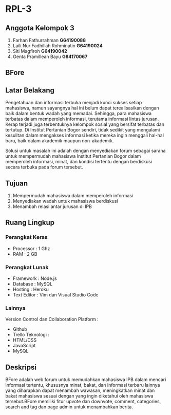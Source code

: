 # RPL-3

## Anggota Kelompok 3
1. Farhan Fathurrahman **G64190088**
2. Laili Nur Fadhillah Rohminatin **G64190024**	
3. Siti Magfiroh **G64190042**
4. Genta Pramillean Bayu **G84170067**

## BFore

## Latar Belakang
Pengetahuan dan informasi terbuka menjadi kunci sukses setiap mahasiswa, namun sayangnya hal ini belum dapat terealisasikan dengan baik dalam bentuk wadah yang memadai. Sehingga, para mahasiswa terbatas dalam memperoleh informasi, terutama informasi lintas jurusan. Kerap terjadi juga terbentuknya kelompok sosial yang bersifat terbatas dan tertutup. Di Institut Pertanian Bogor sendiri, tidak sedikit yang mengalami kesulitan dalam mengakses informasi ketika mereka ingin menggali hal-hal baru, baik dalam akademik maupun non-akademik.

Solusi untuk masalah ini adalah dengan menyediakan forum sebagai sarana untuk mempermudah mahasiswa Institut Pertanian Bogor dalam memperoleh informasi, minat, dan kondisi tertentu dengan berdiskusi secara terbuka pada forum tersebut.

## Tujuan
1. Mempermudah mahasiswa dalam memperoleh informasi
2. Menyediakan wadah untuk mahasiswa berdiskusi
3. Menambah relasi antar jurusan di IPB

## Ruang Lingkup
### Perangkat Keras
* Processor 	: 1 Ghz
* RAM		: 2 GB
### Perangkat Lunak
* Framework 	: Node.js
* Database 	: MySQL
* Hosting	: Heroku
* Text Editor	: Vim dan Visual Studio Code
### Lainnya
Version Control dan Collaboration Platform	:
* Github
* Trello
Teknologi	: 
* HTML/CSS
* JavaScript
* MySQL

## Deskripsi 
BFore adalah web forum untuk memudahkan mahasiswa IPB dalam mencari informasi tertentu, khususnya minat, bakat, dan informasi terbaru lainnya yang diharapkan dapat menambah wawasan, meningkatkan minat dan bakat mahasiswa sesuai dengan yang ingin diketahui oleh mahasiswa tersebut.BFore memiliki fitur upvote dan downvote, comment, categories, search and tag dan page admin untuk menambahkan berita.

